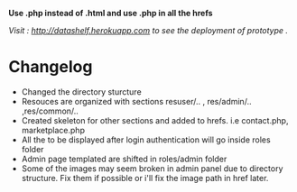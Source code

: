 
__Use .php instead of .html  and use .php in all the hrefs__

*Visit : http://datashelf.herokuapp.com to see the deployment of prototype .*

**Changelog**
===================
- Changed the directory sturcture
- Resouces are organized with sections resuser/.. , res/admin/.. ,res/common/..
- Created skeleton for other sections and added to hrefs. i.e contact.php, marketplace.php
- All the to be displayed after login authentication will go inside roles folder
- Admin page templated are shifted in roles/admin folder
- Some of the images may seem broken in admin panel due to directory structure. Fix them if possible or i'll fix the image path in href later.
